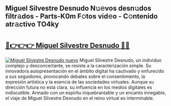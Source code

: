 ## Miguel Silvestre Desnudo N𝚞𝚎vos desn𝚞dos filtr𝚊dos - Parts-K0m F𝚘tos vid𝚎o - C𝚘ntenido atr𝚊ctivo TO4ky

# <h2><a href="http://mb8rtii.tromn.icu/?c=Miguel+Silvestre+Desnudo">🔗👉👉👉 Miguel Silvestre Desnudo 🔗🔗</a></h2>

[![Miguel Silvestre Desnudo nuevo](https://i.imgur.com/pEAQMta.gif)](http://mb8rtii.tromn.icu/?c=Miguel+Silvestre+Desnudo)
Miguel Silvestre Desnudo, un individuo complejo y desconcertante, se resiste a la caracterización simple. Su innovadora autopresentación en el ámbito digital ha cautivado y enfurecido a sus seguidores, provocando debates sobre el consentimiento, la expresión artística y la esencia de las sociedades virtuales. Aunque su dirección futura no está clara, su influencia en los medios digitales es indiscutible. Armado con un espíritu inquebrantable y un encanto innegable, el viaje de Miguel Silvestre Desnudo en el reino virtual es interminable.
